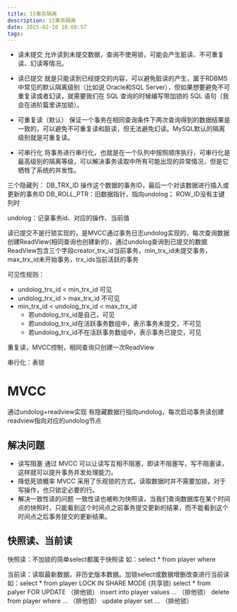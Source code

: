 ```yaml
---
title: 15事务隔离
description: 15事务隔离
date: 2025-02-10 18:08:57
tags:
---
```


- 读未提交
允许读到未提交数据，查询不使用锁，可能会产生脏读、不可重复读、幻读等情况。

- 读已提交
就是只能读到已经提交的内容，可以避免脏读的产生，属于RDBMS中常见的默认隔离级别（比如说 Oracle和SQL Server），但如果想要避免不可重复读或者幻读，就需要我们在 SQL 查询的时候编写带加锁的 SQL 语句（我会在进阶篇里讲加锁）。

- 可重复读（默认）
保证一个事务在相同查询条件下两次查询得到的数据结果是一致的，可以避免不可重复读和脏读，但无法避免幻读。MySQL默认的隔离级别就是可重复读。

- 可串行化
将事务进行串行化，也就是在一个队列中按照顺序执行，可串行化是最高级别的隔离等级，可以解决事务读取中所有可能出现的异常情况，但是它牺牲了系统的并发性。


三个隐藏列：
DB_TRX_ID 操作这个数据的事务ID，最后一个对该数据进行插入或更新的事务ID
DB_ROLL_PTR：旧数据指针，指向undolog；
ROW_ID没有主键列时

undolog：记录事务id、对应的操作、当前值

读已提交不是行锁实现的，是MVCC通过事务日志undolog实现的，每次查询数据创建ReadView(相同查询也创建新的)，通过undolog查询到已提交的数据
ReadView包含三个字段creator_trx_id当前事务，min_trx_id未提交事务， max_trx_id未开始事务，trx_ids当前活跃的事务

可见性规则：
- undolog_trx_id < min_trx_id 可见
- undolog_trx_id > max_trx_id 不可见
- min_trx_id < undolog_trx_id < max_trx_id
    - 若undolog_trx_id是自己，可见
    - 若undolog_trx_id在活跃事务数组中，表示事务未提交，不可见
    - 若undolog_trx_id不在活跃事务数组中，表示事务已提交，可见

重复读，MVCC控制，相同查询只创建一次ReadView

串行化：表锁

# MVCC
通过undolog+readview实现
有隐藏数据行指向undolog，每次启动事务读创建readview指向对应的undolog节点

## 解决问题
- 读写阻塞
通过 MVCC 可以让读写互相不阻塞，即读不阻塞写，写不阻塞读，这样就可以提升事务并发处理能力。
- 降低死锁概率
MVCC 采用了乐观锁的方式，读取数据时并不需要加锁，对于写操作，也只锁定必要的行。
- 解决一致性读的问题
一致性读也被称为快照读，当我们查询数据库在某个时间点的快照时，只能看到这个时间点之前事务提交更新的结果，而不能看到这个时间点之后事务提交的更新结果。

## 快照读、当前读

快照读：不加锁的简单select都属于快照读
如：select * from player where

当前读：读取最新数据，非历史版本数据。加锁select或数据增删改查进行当前读
如：select * from player LOCK IN SHARE MODE (共享锁)
select * from palyer FOR UPDATE （排他锁）
insert into player values ... （排他锁）
delete from player where ... （排他锁）
update player set ... （排他锁）
